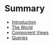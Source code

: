 # Summary

- [Introduction](./01_introduction.md)
- [The World](./02_world.md)
- [Component Views](./03_component_views.md)
- [Queries](./04_queries.md)

